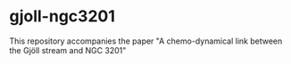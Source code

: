 # gjoll-ngc3201
This repository accompanies the paper "A chemo-dynamical link between the Gjöll stream and NGC 3201"
